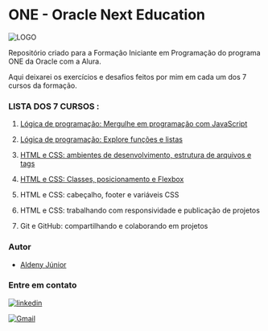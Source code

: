 # ONE - Oracle Next Education

![LOGO](https://www.oracle.com/a/ocom/img/rh03-one-br-logo.png)

Repositório criado para a Formação Iniciante em Programação do programa ONE da Oracle com a Alura.

Aqui deixarei os exercícios e desafios feitos por mim em cada um dos 7 cursos da formação.

### LISTA DOS 7 CURSOS :

1. [Lógica de programação: Mergulhe em programação com JavaScript](https://cursos.alura.com.br/certificate/juniorfilhobom/logica-programacao-mergulhe-programacao-javascript)

2. [Lógica de programação: Explore funções e listas](https://cursos.alura.com.br/user/juniorfilhobom/course/logica-programacao-funcoes-listas/certificate)

3. [HTML e CSS: ambientes de desenvolvimento, estrutura de arquivos e tags](https://cursos.alura.com.br/user/juniorfilhobom/course/html-css-ambiente-arquivos-tags/certificate)

4. [HTML e CSS: Classes, posicionamento e Flexbox](https://cursos.alura.com.br/user/juniorfilhobom/course/html-css-classes-posicionamento-flexbox/certificate)

5. HTML e CSS: cabeçalho, footer e variáveis CSS

6. HTML e CSS: trabalhando com responsividade e publicação de projetos

7. Git e GitHub: compartilhando e colaborando em projetos

### Autor

- [Aldeny Júnior](https://github.com/aldenyjr)

### Entre em contato

[![linkedin](https://img.shields.io/badge/linkedin-0A66C2?style=for-the-badge&logo=linkedin&logoColor=white)](https://www.linkedin.com/in/aldenyjr/)

[![Gmail](https://img.shields.io/badge/Gmail-333333?style=for-the-badge&logo=gmail&logoColor=red)](mailto:aldenyjr.dev@gmaill.com)
